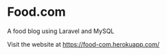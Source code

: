 # Food.com
A food blog using Laravel and MySQL

Visit the website at https://food-com.herokuapp.com/
